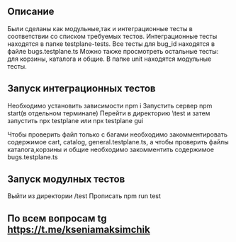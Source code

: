 ## Описание
Были сделаны как модульные,так и интеграционные тесты в соответствии со списком требуемых тестов.
Интеграционные тесты находятся в папке testplane-tests. Все тесты для bug_id находятся в файле bugs.testplane.ts
Можно также просмотреть остальные тесты: для корзины, каталога и общие.
В папке unit находятся модульные тесты.

## Запуск интеграционных тестов
Необходимо установить зависимости npm i
Запустить сервер npm start(в отдельном терминале)
Перейти в директорию \test и затем запустить npx testplane или npx testplane gui

Чтобы проверить файл только с багами необходимо закомментировать содержимое cart, catalog, general.testplane.ts, а чтобы проверить файлы каталога,корзины и общие необходимо закомментить содержимое bugs.testplane.ts

## Запуск модулных тестов
Выйти из директории /test
Прописать npm run test


## По всем вопросам tg https://t.me/kseniamaksimchik
